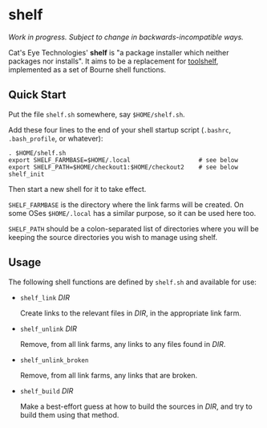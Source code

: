 shelf
=====

*Work in progress.  Subject to change in backwards-incompatible ways.*

Cat's Eye Technologies' **shelf** is "a package installer which
neither packages nor installs".  It aims to be a replacement for
[toolshelf](https://github.com/catseye/toolshelf), implemented as a
set of Bourne shell functions.

Quick Start
-----------

Put the file `shelf.sh` somewhere, say `$HOME/shelf.sh`.

Add these four lines to the end of your shell startup script (`.bashrc`,
`.bash_profile`, or whatever):

    . $HOME/shelf.sh
    export SHELF_FARMBASE=$HOME/.local                   # see below
    export SHELF_PATH=$HOME/checkout1:$HOME/checkout2    # see below
    shelf_init

Then start a new shell for it to take effect.

`SHELF_FARMBASE` is the directory where the link farms will be created.
On some OSes `$HOME/.local` has a similar purpose, so it can be used here
too.

`SHELF_PATH` should be a colon-separated list of directories where you
will be keeping the source directories you wish to manage using shelf.

Usage
-----

The following shell functions are defined by `shelf.sh` and available for use:

*   `shelf_link` *DIR*
    
    Create links to the relevant files in *DIR*, in the appropriate link farm.

*   `shelf_unlink` *DIR*
    
    Remove, from all link farms, any links to any files found in *DIR*.

*   `shelf_unlink_broken`
    
    Remove, from all link farms, any links that are broken.

*   `shelf_build` *DIR*
    
    Make a best-effort guess at how to build the sources in *DIR*, and try to
    build them using that method.
